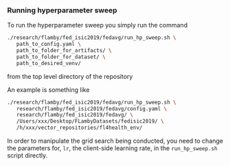 ### Running hyperparameter sweep

To run the hyperparameter sweep you simply run the command

```bash
./research/flamby/fed_isic2019/fedavg/run_hp_sweep.sh \
   path_to_config.yaml \
   path_to_folder_for_artifacts/ \
   path_to_folder_for_dataset/ \
   path_to_desired_venv/
```

from the top level directory of the repository

An example is something like
``` bash
./research/flamby/fed_isic2019/fedavg/run_hp_sweep.sh \
   research/flamby/fed_isic2019/fedavg/config.yaml \
   research/flamby/fed_isic2019/fedavg/ \
   /Users/xxx/Desktop/FLambyDatasets/fedisic2019/ \
   /h/xxx/vector_repositories/fl4health_env/
```

In order to manipulate the grid search being conducted, you need to change the parameters for, `lr`, the client-side learning rate, in the `run_hp_sweep.sh` script directly.
